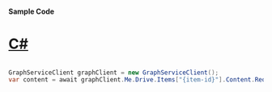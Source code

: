 #### Sample Code
# [C#](#tab/Csharp)

```C#

GraphServiceClient graphClient = new GraphServiceClient();
var content = await graphClient.Me.Drive.Items["{item-id}"].Content.Request().GetAsync();

```